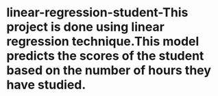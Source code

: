# linear-regression-student-This project is done using linear regression technique.This model predicts the scores of the student based on the number of hours they have studied.
